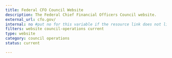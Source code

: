 ```yaml
---
title: Federal CFO Council Website
description: The Federal Chief Financial Officers Council website.
external_url: cfo.gov/
internal: no #put no for this variable if the resource link does not live on CIO.gov
filters: website council-operations current
type: website
category: council operations
status: current

---
```

